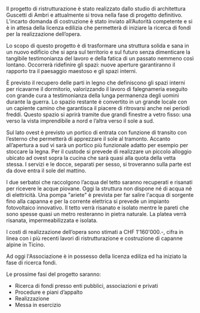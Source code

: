 Il progetto di ristrutturazione è stato realizzato dallo studio di architettura Guscetti di Ambri e attualmente si trova nella fase di progetto definitivo. L’incarto domanda di costruzione è stato inviato all’Autorità competente e si è in attesa della licenza edilizia che permetterà di iniziare la ricerca di fondi per la realizzazione dell’opera.

Lo scopo di questo progetto è di trasformare una struttura solida e sana in un nuovo edificio che si apra sul territorio e sul futuro senza dimenticare la tangibile testimonianza del lavoro e della fatica di un passato nemmeno così lontano. Occorrerà ridefinire gli spazi: nuove aperture garantiranno il rapporto tra il paesaggio maestoso e gli spazi interni.

È previsto il recupero delle parti in legno che definiscono gli spazi interni per ricavarne il dormitorio, valorizzando il lavoro di falegnameria eseguito con grande cura a testimonianza della lunga permanenza degli uomini durante la guerra. Lo spazio restante è convertito in un grande locale con un capiente camino che garantisca il piacere di ritrovarsi anche nei periodi freddi. Questo spazio si aprirà tramite due grandi finestre a vetro fisso: una verso la vista imprendibile a nord e l’altra verso il sole a sud.

Sul lato ovest è previsto un portico di entrata con funzione di transito con l’esterno che permetterà di apprezzare il sole al tramonto. Accanto all’apertura a sud vi sarà un portico più funzionale adatto per esempio per stoccare la legna. Per il custode si prevede di realizzare un piccolo alloggio ubicato ad ovest sopra la cucina che sarà quasi alla quota della vetta stessa. I servizi e le docce, separati per sesso, si troveranno sulla parte est da dove entra il sole del mattino.

I due serbatoi che raccolgono l’acqua del tetto saranno recuperati e risanati per ricevere le acque piovane. Oggi la struttura non dispone né di acqua né di elettricità. Una pompa "ariete" è prevista per far salire l'acqua di sorgente fino alla capanna e per la corrente elettrica si prevede un impianto fotovoltaico innovativo. Il tetto verrà risanato e isolato mentre le pareti che sono spesse quasi un metro resteranno in pietra naturale. La platea verrà risanata, impermeabilizzata e isolata.

I costi di realizzazione dell’opera sono stimati a CHF 1'160'000.-, cifra in linea con i più recenti lavori di ristrutturazione e costruzione di capanne alpine in Ticino.

Ad oggi l'Associazione è in possesso della licenza ediliza ed ha iniziato la fase di ricerca fondi.

Le prossime fasi del progetto saranno:
- Ricerca di fondi presso enti pubblici, associazioni e privati
- Procedure e piani d’appalto
- Realizzazione
- Messa in esercizio